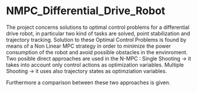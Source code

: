 # NMPC_Differential_Drive_Robot
The project concerns solutions to optimal control problems for a differential drive robot, in particular two kind of tasks are solved, point stabilization and trajectory tracking.
Solution to these Optimal Control Problems is found by means of a Non Linear MPC strategy in order to minimize the power consumption of the robot and avoid possible obstacles in the envinroment.
Two posible direct approaches are used in the N-MPC :
Single Shooting -> it takes into account only control actions as optimization variables.
Multiple Shooting -> it uses also trajectory states as optimziation variables.

Furthermore a comparison between these two approaches is given.

 
